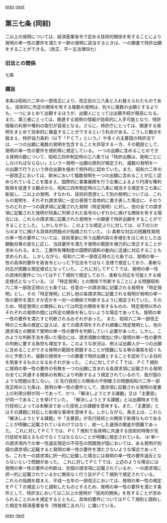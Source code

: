 [prev](/specific\markdowns\特許法\046_Mp-Ch_2-At_36_2.md)
[next](/specific\markdowns\特許法\048_Mp-Ch_2-At_38.md)
## 第三七条 (同前)
二以上の発明については、経済産業省令で定める技術的関係を有することにより発明の単一性の要件を満たす一群の発明に該当するときは、一の願書で特許出願をすることができる。（改正、平一五法律四七）

### 旧法との関係
七条

### 趣旨
本条は昭和六二年の一部改正により、改正前の三八条と入れ替えられたものである。
技術的に所定の関係を有する複数の発明は、別々に複数の出願とするよりも、一つにまとめて出願するほうが、出願人にとっては出願手続が簡易になる。また、第三者にとっては、関連する発明の情報が効率的に入手可能となり、特許情報の利用や権利の取引が容易となる。さらに、特許庁にとっては、関連する発明をまとめて効率的に審査することができるという利点がある。こうした観点を踏まえ、特許協力条約（以下「ＰＣＴ」という。）や多くの主要国の特許法では、一つの出願に複数の発明を包含することを許容する一方、その範囲として、発明の単一性の要件を規則等に規定している。
一つの出願に含めることのできる発明の数について、昭和三四年制定時の三八条では「特許出願は、発明ごとにしなければならない」という一発明一出願の原則が規定され、複数の発明を一の出願で行うという併合出願を極めて例外的に認めていた。また、昭和六二年の一部改正においては、欧米において複数発明を一つの出願に含めることが広く認められていることを踏まえ、国際的に事業展開を行う企業によるより円滑な権利取得を促進する観点から、昭和三四年制定時の三八条に相当する規定を三七条に新設し、二以上の発明、すなわち、技術的思想として別の発明については、これらの発明を、それぞれ請求項に一定の表現で具体的に書き表した場合に、そのうちのどれか一つの請求項に記載された発明（特定発明）に対し、他の全ての請求項に記載された発明が同条に列挙された各号のいずれかに掲げる関係を有する場合には、これらの請求項に記載された発明を一の願書で特許出願をすることができることとした。
しかしながら、このような規定ぶりに対しては、以下の⑴から⑷までに掲げる具体的問題点が指摘されていた。
⑴ 柔軟な対応の困難性発明の単一性の要件については、技術革新に伴う出願内容の多様化をはじめとした出願動向等の変化に応じ、当該要件を満たす発明の範囲を弾力的に改正することが求められる。また、工業所有権制度の国際的調和の動向に迅速に対応することも求められる。
しかしながら、昭和六二年一部改正時の三七条では、発明の単一性の具体的要件を政省令といった下位法令ではなく法律で規定しており、柔軟な対応が困難な規定様式となっていた。
これに対してＰＣＴでは、発明の単一性の具体的要件についてはＰＣＴ規則で規定しており、柔軟な対応を可能とする規定様式となっている。
⑵ 「特定発明」との関係で判断することによる問題昭和六二年一部改正時の三七条では、任意の一の請求項に記載される発明を「特定発明」とし、その「特定発明」に対し他の各請求項に記載される発明が発明の単一性の要件を満たすか否かを一対一の関係で判断するように規定されていた。そのため、特定発明との関係においては所定の関係を有するものの、特定発明以外のそれぞれの発明の間には所定の関係を有しないような場合であっても、発明の単一性の要件を満たすと判断されるおそれがあった。
また、昭和六二年一部改正時の三七条の規定に従えば、全ての請求項をそれぞれ順番に特定発明とし、他の請求項との関係で発明の単一性の要件を判断していく必要があった。しかし、このような判断手法を用いた場合には、請求項数の増加に伴い発明の単一性の要件の判断に要する負担も増加する。このような状況は、例えば出願人が一つの出願に含めることができる発明の範囲を把握することが困難になる等の事態を招くものと予想され、複数の発明を一つの願書で特許出願とすることを認めている目的を阻害するものとなるおそれがあった。
これに対してＰＣＴでは、ＰＣＴ規則に発明の単一性の要件の有無を一つの出願に含まれる各請求項に記載される発明の全てに共通する関係の有無により判断するよう規定されているので、我が国のような問題は生じない。
⑶ 先行技術との関係の不明確さの問題昭和六二年一部改正時の三七条は、発明の単一性の要件として、請求項に記載される発明の産業上の利用分野が同一であって、かつ、「解決しようとする課題」又は「主要部」が同一であることを挙げていた。
「解決しようとする課題」とは出願時まで先行技術によっては未解決であった技術上の課題を意味する。また、「主要部」とはその課題に対応した新規な事項を意味する。しかしながら、条文上は、これら「解決しようとする課題」や「主要部」が先行技術との関係で新規なものであることが明確に記載されているわけではなく、統一した運用の徹底が困難であった。
これに対してＰＣＴでは、ＰＣＴ規則で各発明に共通する技術的特徴が先行技術を超えるものでなくてはならないことが明確に規定されている。
⑷ 単一の請求項内での単一性違反規定の不存在の問題我が国においては、ある発明が別個の請求項に記載すると発明の単一性の要件を満たさないような場合であっても、これを一の請求項に択一的に記載した場合には発明の単一性の要件違反とならないという問題があった。
これに対してＰＣＴでは、上述のような場合には発明の単一性の要件の判断は、別個の請求項に記載されているか、一の請求項に択一的に記載されているかに関係なく行う旨がＰＣＴ規則で規定されている。
これらの指摘を踏まえ、平成一五年の一部改正においては、発明の単一性の規定をＰＣＴの規定ぶりと調和したものとするため、発明の単一性の要件を満たす条件として、特許法においては二以上の発明が「技術的関係」を有することが求められることのみを規定するとともに、具体的要件についてはＰＣＴ規則と調和した規定を経済産業省令（特施規二五の八）に置いている。

[prev](/specific\markdowns\特許法\046_Mp-Ch_2-At_36_2.md)
[next](/specific\markdowns\特許法\048_Mp-Ch_2-At_38.md)